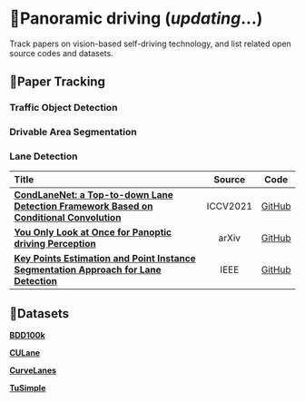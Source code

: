 # 🚗Panoramic driving (*updating*...)
Track papers on vision-based self-driving technology, and list related open source codes and datasets.

## 📃Paper Tracking

### Traffic Object Detection

### Drivable Area Segmentation

### Lane Detection

| Title                                                        |  Source  |                             Code                             |
| :----------------------------------------------------------- | :------: | :----------------------------------------------------------: |
| [**CondLaneNet: a Top-to-down Lane Detection Framework Based on Conditional Convolution**](https://arxiv.org/abs/2105.05003 "CondLaneNet") | ICCV2021 | [GitHub](https://github.com/aliyun/conditional-lane-detection) |
| [**You Only Look at Once for Panoptic driving Perception**](https://arxiv.org/abs/2108.11250 "YOLOP") |  arXiv   |          [GitHub](https://github.com/hustvl/YOLOP)           |
| [**Key Points Estimation and Point Instance Segmentation Approach for Lane Detection**](https://arxiv.org/abs/2002.06604 "PINet") |   IEEE   |      [GitHub](https://github.com/koyeongmin/PINet_new)       |



## 🌈Datasets

[**BDD100k**](https://bdd-data.berkeley.edu/)

[**CULane**](https://xingangpan.github.io/projects/CULane.html)

[**CurveLanes**]()

[**TuSimple**]()
